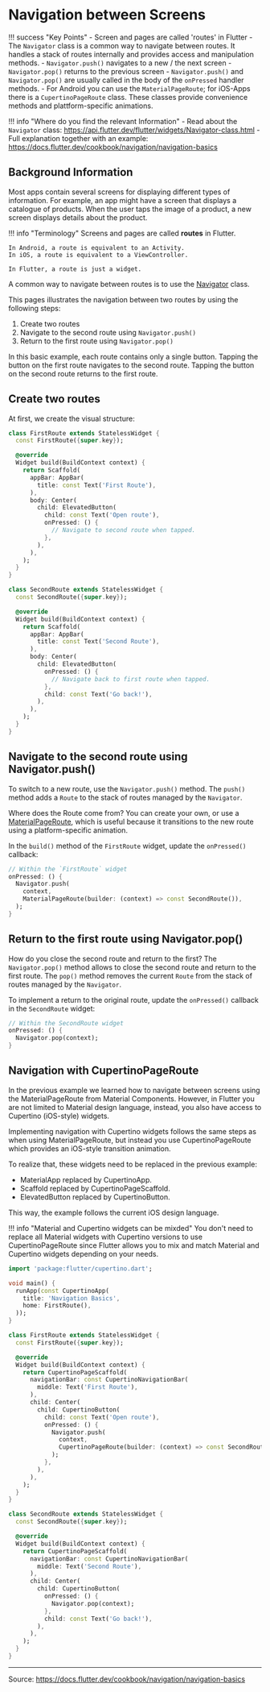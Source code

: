 # Navigation between Screens


!!! success "Key Points"
    - Screen and pages are called 'routes' in Flutter
    - The `Navigator` class is a common way to navigate between routes. It handles a stack of routes internally and provides access and manipulation methods. 
    - `Navigator.push()` navigates to a new / the next screen 
    - `Navigator.pop()` returns to the previous screen
    - `Navigator.push()` and `Navigator.pop()` are usually called in the body of the `onPressed` handler methods.
    - For Android you can use the `MaterialPageRoute`; for iOS-Apps there is a `CupertinoPageRoute` class. These classes provide convenience methods and plattform-specific animations.

!!! info "Where do you find the relevant Information"
    - Read about the `Navigator` class: <https://api.flutter.dev/flutter/widgets/Navigator-class.html>
    - Full explanation together with an example:  <https://docs.flutter.dev/cookbook/navigation/navigation-basics>


## Background Information

Most apps contain several screens for displaying different types of information. For example, an app might have a screen that displays a catalogue of products. When the user taps the image of a product, a new screen displays details about the product.

!!! info "Terminology"
    Screens and pages are called **routes** in Flutter.

    In Android, a route is equivalent to an Activity.  
    In iOS, a route is equivalent to a ViewController. 

    In Flutter, a route is just a widget.

 A common way to navigate between routes is to use the [Navigator](https://api.flutter.dev/flutter/widgets/Navigator-class.html) class.

 This pages illustrates the navigation between two routes by using the following steps:

 1. Create two routes
 2. Navigate to the second route using `Navigator.push()`
 3. Return to the first route using `Navigator.pop()`

 In this basic example, each route contains only a single button. Tapping the button on the first route navigates to the second route. Tapping the button on the second route returns to the first route.

## Create two routes

At first, we create the visual structure:

```dart
class FirstRoute extends StatelessWidget {
  const FirstRoute({super.key});

  @override
  Widget build(BuildContext context) {
    return Scaffold(
      appBar: AppBar(
        title: const Text('First Route'),
      ),
      body: Center(
        child: ElevatedButton(
          child: const Text('Open route'),
          onPressed: () {
            // Navigate to second route when tapped.
          },
        ),
      ),
    );
  }
}

class SecondRoute extends StatelessWidget {
  const SecondRoute({super.key});

  @override
  Widget build(BuildContext context) {
    return Scaffold(
      appBar: AppBar(
        title: const Text('Second Route'),
      ),
      body: Center(
        child: ElevatedButton(
          onPressed: () {
            // Navigate back to first route when tapped.
          },
          child: const Text('Go back!'),
        ),
      ),
    );
  }
}
```


## Navigate to the second route using Navigator.push()

To switch to a new route, use the `Navigator.push()` method. 
The `push()` method adds a `Route` to the stack of routes managed by the `Navigator`. 

Where does the Route come from? 
You can create your own, or use a [MaterialPageRoute](https://api.flutter.dev/flutter/material/MaterialPageRoute-class.html), which is useful because it transitions to the new route using a platform-specific animation.

In the `build()` method of the `FirstRoute` widget, update the `onPressed()` callback:

```dart
// Within the `FirstRoute` widget
onPressed: () {
  Navigator.push(
    context,
    MaterialPageRoute(builder: (context) => const SecondRoute()),
  );
}
```



## Return to the first route using Navigator.pop()

How do you close the second route and return to the first? 
The `Navigator.pop()` method allows to close the second route and return to the first route. The `pop()` method removes the current `Route` from the stack of routes managed by the `Navigator`.

To implement a return to the original route, update the `onPressed()` callback in the `SecondRoute` widget:

```dart
// Within the SecondRoute widget
onPressed: () {
  Navigator.pop(context);
}
```


## Navigation with CupertinoPageRoute

In the previous example we learned how to navigate between screens using the MaterialPageRoute from Material Components. 
However, in Flutter you are not limited to Material design language, instead, you also have access to Cupertino (iOS-style) widgets.

Implementing navigation with Cupertino widgets follows the same steps as when using MaterialPageRoute, but instead you use CupertinoPageRoute which provides an iOS-style transition animation.

To realize that, these widgets need to be replaced in the previous example:

- MaterialApp replaced by CupertinoApp.
- Scaffold replaced by CupertinoPageScaffold.
- ElevatedButton replaced by CupertinoButton.

This way, the example follows the current iOS design language.

!!! info "Material and Cupertino widgets can be mixded"
    You don't need to replace all Material widgets with Cupertino versions to use CupertinoPageRoute since Flutter allows you to mix and match Material and Cupertino widgets depending on your needs.

```dart
import 'package:flutter/cupertino.dart';

void main() {
  runApp(const CupertinoApp(
    title: 'Navigation Basics',
    home: FirstRoute(),
  ));
}

class FirstRoute extends StatelessWidget {
  const FirstRoute({super.key});

  @override
  Widget build(BuildContext context) {
    return CupertinoPageScaffold(
      navigationBar: const CupertinoNavigationBar(
        middle: Text('First Route'),
      ),
      child: Center(
        child: CupertinoButton(
          child: const Text('Open route'),
          onPressed: () {
            Navigator.push(
              context,
              CupertinoPageRoute(builder: (context) => const SecondRoute()),
            );
          },
        ),
      ),
    );
  }
}

class SecondRoute extends StatelessWidget {
  const SecondRoute({super.key});

  @override
  Widget build(BuildContext context) {
    return CupertinoPageScaffold(
      navigationBar: const CupertinoNavigationBar(
        middle: Text('Second Route'),
      ),
      child: Center(
        child: CupertinoButton(
          onPressed: () {
            Navigator.pop(context);
          },
          child: const Text('Go back!'),
        ),
      ),
    );
  }
}
```

---
Source: <https://docs.flutter.dev/cookbook/navigation/navigation-basics>



